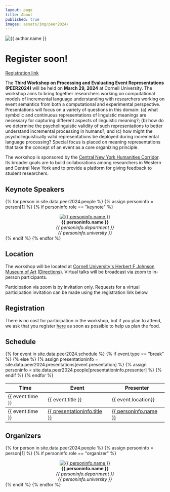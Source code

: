 ```yaml
---
layout: page
title: About
published: true
images: assets/img/peer2024/
---
```


<div class="page" markdown="1">

<img
    class="me"
    alt="{{ author.name }}"
    src="{{ site.author.photo | relative_url }}"
    srcset="{{ site.author.photo2x | relative_url }} 2x"
/>

# Register soon!
[Registration link](https://forms.gle/582nV71mjB6cc9u17)

The **Third Workshop on Processing and Evaluating Event Representations (PEER2024)** will be held on **March 29, 2024** at Cornell University. The workshop aims to bring together researchers working on computational models of incremental language understanding with researchers working on event semantics from both a computational and experimental perspective. Presentations will focus on a variety of questions in this domain: (a) what symbolic and continuous representations of linguistic meanings are necessary for capturing different aspects of linguistic meaning?; (b)  how do we determine the psycholinguistic validity of such representations to better understand incremental processing in humans?; and (c) how might the psycholinguistically valid representations be deployed during incremental language processing? Special focus is placed on meaning representations that take the concept of an event as a core organizing principle.

The workshop is sponsored by the [Central New York Humanities Corridor](https://www.cnycorridor.net/). Its broader goals are to build collaborations among researchers in Western and Central New York and to provide a platform for giving feedback to student researchers.

## Keynote Speakers

{% for person in site.data.peer2024.people %}
{% assign personinfo = person[1] %}
{% if personinfo.role == "keynote" %}
<center>
<a href="{{ personinfo.website }}"><img class="people" alt="{{ personinfo.name }}" src="{{ page.images | relative_url }}{{ personinfo.image }}" srcset="{{ page.images | relative_url }}{{ personinfo.image }}" /></a>
</center>  
<center><b>{{ personinfo.name }}</b></center>
<center><i>{{ personinfo.department }}</i></center>
<center><i>{{ personinfo.university }}</i></center>
<!-- {{ personinfo.description }} -->
{% endif %}    
{% endfor %}

## Location

The workshop will be located at [Cornell University's Herbert F Johnson Museum of Art](https://museum.cornell.edu/) ([Directions](https://maps.app.goo.gl/ztrTsHKZvDcyvbQB6)). Virtual talks will be broadcast via zoom to in-person participants. 

Participation via zoom is by invitation only. Requests for a virtual participation invitation can be made using the registration link below.  

## Registration

There is no cost for participation in the workshop, but if you plan to attend, we ask that you register [here](https://forms.gle/582nV71mjB6cc9u17) as soon as possible to help us plan the food.

## Schedule

<table>
<tr>
<th>Time</th>
<th>Event</th>
<th>Presenter</th>
</tr>
{% for event in site.data.peer2024.schedule %}
{% if event.type == "break" %}
<tr>
    <td style="border-top: 1pt solid black; border-bottom: 1pt solid black">{{ event.time }}</td>
    <td style="border-top: 1pt solid black; border-bottom: 1pt solid black">{{ event.title }}</td>
    <td style="border-top: 1pt solid black; border-bottom: 1pt solid black">{{ event.location}}</td>
</tr>
{% else %}
{% assign presentationinfo = site.data.peer2024.presentations[event.presentation] %}
{% assign personinfo = site.data.peer2024.people[presentationinfo.presenter] %}

<tr>
    <td>{{ event.time }}</td>
    <td><a href="{{ '/talks' | relative_url }}#{{ event.presentation }}">{{ presentationinfo.title }}</a></td>
    <td><a href="{{ personinfo.website }}">{{ personinfo.name }}</a></td>
</tr>
{% endif %}
{% endfor %}
</table>

## Organizers

{% for person in site.data.peer2024.people %}
{% assign personinfo = person[1] %}
{% if personinfo.role == "organizer" %}
<center>
<a href="{{ personinfo.website }}"><img class="people" alt="{{ personinfo.name }}" src="{{ page.images | relative_url }}{{ personinfo.image }}" srcset="{{ page.images | relative_url }}{{ personinfo.image }}" /></a>
</center>  
<center><b>{{ personinfo.name }}</b></center>
<center><i>{{ personinfo.department }}</i></center>
<center><i>{{ personinfo.university }}</i></center>
<!-- {{ personinfo.description }} -->
{% endif %}    
{% endfor %}

</div>
